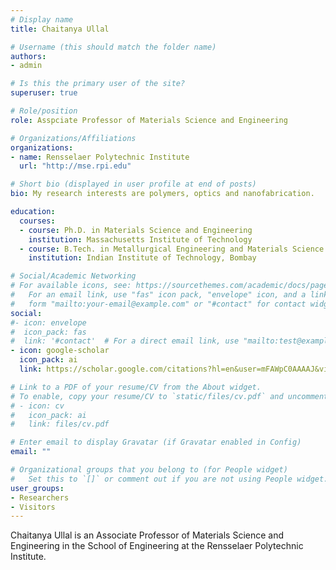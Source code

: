 ```yaml
---
# Display name
title: Chaitanya Ullal

# Username (this should match the folder name)
authors:
- admin

# Is this the primary user of the site?
superuser: true

# Role/position
role: Asspciate Professor of Materials Science and Engineering

# Organizations/Affiliations
organizations:
- name: Rensselaer Polytechnic Institute
  url: "http://mse.rpi.edu"

# Short bio (displayed in user profile at end of posts)
bio: My research interests are polymers, optics and nanofabrication.

education:
  courses:
  - course: Ph.D. in Materials Science and Engineering
    institution: Massachusetts Institute of Technology
  - course: B.Tech. in Metallurgical Engineering and Materials Science
    institution: Indian Institute of Technology, Bombay

# Social/Academic Networking
# For available icons, see: https://sourcethemes.com/academic/docs/page-builder/#icons
#   For an email link, use "fas" icon pack, "envelope" icon, and a link in the
#   form "mailto:your-email@example.com" or "#contact" for contact widget.
social:
#- icon: envelope
#  icon_pack: fas
#  link: '#contact'  # For a direct email link, use "mailto:test@example.org".
- icon: google-scholar
  icon_pack: ai
  link: https://scholar.google.com/citations?hl=en&user=mFAWpC0AAAAJ&view_op=list_works

# Link to a PDF of your resume/CV from the About widget.
# To enable, copy your resume/CV to `static/files/cv.pdf` and uncomment the lines below.
# - icon: cv
#   icon_pack: ai
#   link: files/cv.pdf

# Enter email to display Gravatar (if Gravatar enabled in Config)
email: ""

# Organizational groups that you belong to (for People widget)
#   Set this to `[]` or comment out if you are not using People widget.
user_groups:
- Researchers
- Visitors
---
```


Chaitanya Ullal is an Associate Professor of Materials Science and Engineering in the School of Engineering at the Rensselaer Polytechnic Institute.
